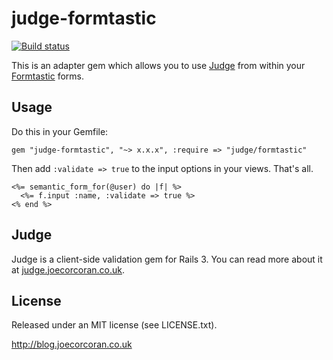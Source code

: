 # judge-formtastic

[![Build status](https://secure.travis-ci.org/joecorcoran/judge-formtastic.png?branch=master)](http://travis-ci.org/joecorcoran/judge-formtastic)

This is an adapter gem which allows you to use [Judge](http://judge.joecorcoran.co.uk) from within your [Formtastic](http://github.com/justinfrench/formtastic) forms.

## Usage

Do this in your Gemfile:

    gem "judge-formtastic", "~> x.x.x", :require => "judge/formtastic"

Then add <code>:validate => true</code> to the input options in your views. That's all.

    <%= semantic_form_for(@user) do |f| %>
      <%= f.input :name, :validate => true %>
    <% end %>

## Judge

Judge is a client-side validation gem for Rails 3. You can read more about it at [judge.joecorcoran.co.uk](http://judge.joecorcoran.co.uk).

## License

Released under an MIT license (see LICENSE.txt).

http://blog.joecorcoran.co.uk